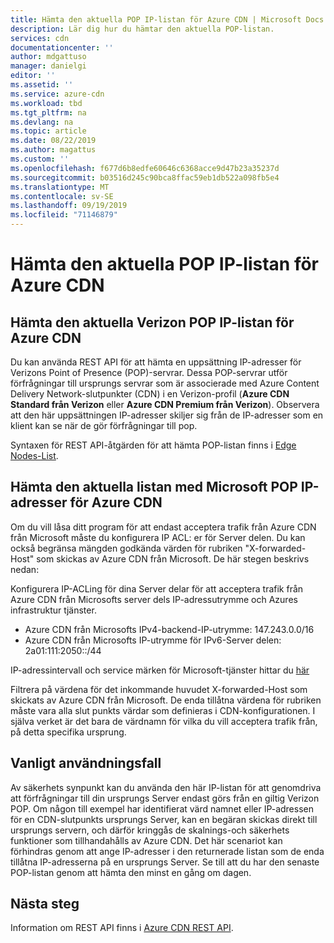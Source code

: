 ```yaml
---
title: Hämta den aktuella POP IP-listan för Azure CDN | Microsoft Docs
description: Lär dig hur du hämtar den aktuella POP-listan.
services: cdn
documentationcenter: ''
author: mdgattuso
manager: danielgi
editor: ''
ms.assetid: ''
ms.service: azure-cdn
ms.workload: tbd
ms.tgt_pltfrm: na
ms.devlang: na
ms.topic: article
ms.date: 08/22/2019
ms.author: magattus
ms.custom: ''
ms.openlocfilehash: f677d6b8edfe60646c6368acce9d47b23a35237d
ms.sourcegitcommit: b03516d245c90bca8ffac59eb1db522a098fb5e4
ms.translationtype: MT
ms.contentlocale: sv-SE
ms.lasthandoff: 09/19/2019
ms.locfileid: "71146879"
---
```

# <a name="retrieve-the-current-pop-ip-list-for-azure-cdn"></a>Hämta den aktuella POP IP-listan för Azure CDN

## <a name="retrieve-the-current-verizon-pop-ip-list-for-azure-cdn"></a>Hämta den aktuella Verizon POP IP-listan för Azure CDN

Du kan använda REST API för att hämta en uppsättning IP-adresser för Verizons Point of Presence (POP)-servrar. Dessa POP-servrar utför förfrågningar till ursprungs servrar som är associerade med Azure Content Delivery Network-slutpunkter (CDN) i en Verizon-profil (**Azure CDN Standard från Verizon** eller **Azure CDN Premium från Verizon**). Observera att den här uppsättningen IP-adresser skiljer sig från de IP-adresser som en klient kan se när de gör förfrågningar till pop. 

Syntaxen för REST API-åtgärden för att hämta POP-listan finns i [Edge Nodes-List](https://docs.microsoft.com/rest/api/cdn/edgenodes/list).

## <a name="retrieve-the-current-microsoft-pop-ip-list-for-azure-cdn"></a>Hämta den aktuella listan med Microsoft POP IP-adresser för Azure CDN

Om du vill låsa ditt program för att endast acceptera trafik från Azure CDN från Microsoft måste du konfigurera IP ACL: er för Server delen. Du kan också begränsa mängden godkända värden för rubriken "X-forwarded-Host" som skickas av Azure CDN från Microsoft. De här stegen beskrivs nedan:

Konfigurera IP-ACLing för dina Server delar för att acceptera trafik från Azure CDN från Microsofts server dels IP-adressutrymme och Azures infrastruktur tjänster. 

* Azure CDN från Microsofts IPv4-backend-IP-utrymme: 147.243.0.0/16
* Azure CDN från Microsofts IP-utrymme för IPv6-Server delen: 2a01:111:2050::/44

IP-adressintervall och service märken för Microsoft-tjänster hittar du [här](https://www.microsoft.com/download/details.aspx?id=56519)

Filtrera på värdena för det inkommande huvudet X-forwarded-Host som skickats av Azure CDN från Microsoft. De enda tillåtna värdena för rubriken måste vara alla slut punkts värdar som definieras i CDN-konfigurationen. I själva verket är det bara de värdnamn för vilka du vill acceptera trafik från, på detta specifika ursprung.

## <a name="typical-use-case"></a>Vanligt användningsfall

Av säkerhets synpunkt kan du använda den här IP-listan för att genomdriva att förfrågningar till din ursprungs Server endast görs från en giltig Verizon POP. Om någon till exempel har identifierat värd namnet eller IP-adressen för en CDN-slutpunkts ursprungs Server, kan en begäran skickas direkt till ursprungs servern, och därför kringgås de skalnings-och säkerhets funktioner som tillhandahålls av Azure CDN. Det här scenariot kan förhindras genom att ange IP-adresser i den returnerade listan som de enda tillåtna IP-adresserna på en ursprungs Server. Se till att du har den senaste POP-listan genom att hämta den minst en gång om dagen. 

## <a name="next-steps"></a>Nästa steg

Information om REST API finns i [Azure CDN REST API](https://docs.microsoft.com/rest/api/cdn/).
